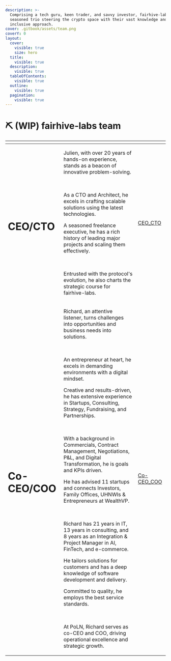 ```yaml
---
description: >-
  Comprising a tech guru, keen trader, and savvy investor, fairhive-labs is a
  seasoned trio steering the crypto space with their vast knowledge and
  inclusive approach.
cover: .gitbook/assets/team.png
coverY: 0
layout:
  cover:
    visible: true
    size: hero
  title:
    visible: true
  description:
    visible: true
  tableOfContents:
    visible: true
  outline:
    visible: true
  pagination:
    visible: true
---
```


# ⛏ (WIP) fairhive-labs team

<table data-card-size="large" data-view="cards">
    <thead>
        <tr>
            <th></th>
            <th></th>
            <th data-hidden data-card-cover data-type="files"></th>
        </tr>
    </thead>
    <tbody>
      <tr>
          <td><h1>CEO/CTO</h1></td>
          <td>
              <p>Julien, with over 20 years of hands-on experience, stands as a beacon of innovative problem-solving.
              </p><p>&nbsp;</p>
              <p>As a CTO and Architect, he excels in crafting scalable solutions using the latest technologies. </p>
              <p>A seasoned freelance executive, he has a rich history of leading major projects and scaling them
                  effectively. </p><p>&nbsp;</p>
              <p>Entrusted with the protocol's evolution, he also charts the strategic course for fairhive-labs.</p>
          </td>
          <td><a href=".gitbook/assets/whyvra.png">CEO_CTO</a></td>
      </tr>
      <tr>
          <td><h1>Co-CEO/COO</h1></td>
          <td>
              <p>Richard, an attentive listener, turns challenges into opportunities and business needs into solutions.</p>
              <p>&nbsp;</p>
              <p>An entrepreneur at heart, he excels in demanding environments with a digital mindset.</p>
              <p>Creative and results-driven, he has extensive experience in Startups, Consulting, Strategy, Fundraising, and Partnerships.</p>
              <p>&nbsp;</p>
              <p>With a background in Commercials, Contract Management, Negotiations, P&L, and Digital Transformation, he is goals and KPIs driven.</p>
              <p>He has advised 11 startups and connects Investors, Family Offices, UHNWIs & Entrepreneurs at WealthVP.</p>
              <p>&nbsp;</p>
              <p>Richard has 21 years in IT, 13 years in consulting, and 8 years as an Integration & Project Manager in AI, FinTech, and e-commerce.</p>
              <p>He tailors solutions for customers and has a deep knowledge of software development and delivery.</p>
              <p>Committed to quality, he employs the best service standards.</p>
              <p>&nbsp;</p>
              <p>At PoLN, Richard serves as co-CEO and COO, driving operational excellence and strategic growth.</p>
          </td>
          <td><a href=".gitbook/assets/whyvra.png">Co-CEO_COO</a></td>
      </tr>
      <!-- <tr>
          <td>CMO</td>
          <td></td>
          <td></td>
      </tr> -->
    </tbody>
</table>
